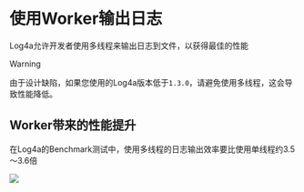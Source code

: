 # 使用Worker输出日志

Log4a允许开发者使用多线程来输出日志到文件，以获得最佳的性能

> [!WARNING]
> 由于设计缺陷，如果您使用的Log4a版本低于`1.3.0`，请避免使用多线程，这会导致性能降低。

## Worker带来的性能提升

在Log4a的Benchmark测试中，使用多线程的日志输出效率要比使用单线程约3.5～3.6倍

![](/multiThread-logging-compare.svg)